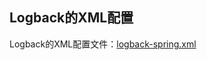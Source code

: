 ## Logback的XML配置

Logback的XML配置文件：[logback-spring.xml](..%2F..%2Facedia-common-core%2Fsrc%2Fmain%2Fresources%2Flogback-spring.xml)
